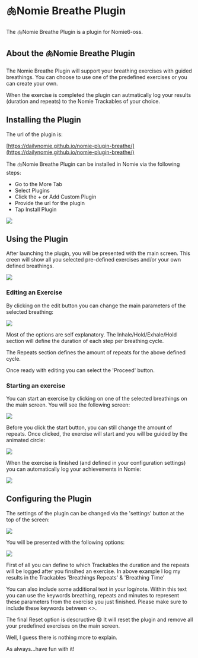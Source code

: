 # 🫁Nomie Breathe Plugin

The 🫁Nomie Breathe Plugin is a plugin for Nomie6-oss.

## About the 🫁Nomie Breathe Plugin

The Nomie Breathe Plugin will support your breathing exercises with guided breathings. You can choose to use one of the predefined exercises or you can create your own.

When the exercise is completed the plugin can autmatically log your results (duration and repeats) to the Nomie Trackables of your choice.

## Installing the Plugin

The url of the plugin is:

[https://dailynomie.github.io/nomie-plugin-breathe/](https://dailynomie.github.io/nomie-plugin-breathe/)

The 🫁Nomie Breathe Plugin can be installed in Nomie via the following steps:

* Go to the More Tab
* Select Plugins
* Click the + or Add Custom Plugin
* Provide the url for the plugin
* Tap Install Plugin

![](assets/20230124_222158_20230120_221227_image.png)

## Using the Plugin

After launching the plugin, you will be presented with the main screen. This creen will show all you selected pre-defined exercises and/or your own defined breathings.


![](assets/20230124_231105_image.png)

### Editing an Exercise

By clicking on the edit button you can change the main parameters of the selected breathing:

![](assets/20230124_222707_image.png)

Most of the options are self explanatory. The Inhale/Hold/Exhale/Hold section will define the duration of each step per breathing cycle.

The Repeats section defines the amount of repeats for the above defined cycle.

Once ready with editing you can select the 'Proceed' button.

### Starting an exercise

You can start an exercise by clicking on one of the selected breathings on the main screen. You will see the following screen:

![](assets/20230124_223100_image.png)

Before you click the start button, you can still change the amount of repeats. Once clicked, the exercise will start and you will be guided by the animated circle:

![](assets/20230124_224357_Screen-Recording-2023-01-24-at-22.36.04.gif)

When the exercise is finished (and defined in your configuration settings) you can automatically log your achievements in Nomie:

![](assets/20230124_224234_Screen-Recording-2023-01-24-at-22.37.35.gif)

## Configuring the Plugin

The settings of the plugin can be changed via the 'settings' button at the top of the screen:

![](assets/20230124_224826_image.png)

You will be presented with the following options:


![](assets/20230124_224923_image.png)

First of all you can define to which Trackables the duration and the repeats will be logged after you finsihed an exercise. In above example I log my results in the Trackables 'Breathings Repeats' & 'Breathing Time'

You can also include some additional text in your log/note. Within this text you can use the keywords breathing, repeats and minutes to represent these parameters from the exercise you just finished. Please make sure to include these keywords between <>.

The final Reset option is descructive 😄 It will reset the plugin and remove all your predefined exercises on the main screen.

Well, I guess there is nothing more to explain.

As always...have fun with it!
